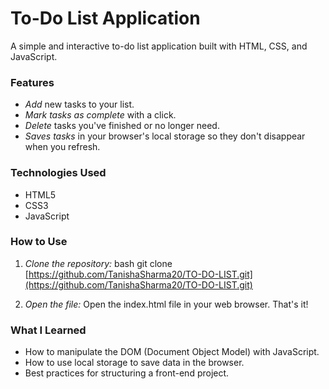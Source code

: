 # To-Do List Application

A simple and interactive to-do list application built with HTML, CSS, and JavaScript.

### Features

- *Add* new tasks to your list.
- *Mark tasks as complete* with a click.
- *Delete* tasks you've finished or no longer need.
- *Saves tasks* in your browser's local storage so they don't disappear when you refresh.


### Technologies Used

- HTML5
- CSS3
- JavaScript


### How to Use

1.  *Clone the repository:*
    bash
    git clone [https://github.com/TanishaSharma20/TO-DO-LIST.git](https://github.com/TanishaSharma20/TO-DO-LIST.git)
    
2.  *Open the file:* Open the index.html file in your web browser. That's it!

### What I Learned

- How to manipulate the DOM (Document Object Model) with JavaScript.
- How to use local storage to save data in the browser.
- Best practices for structuring a front-end project.
